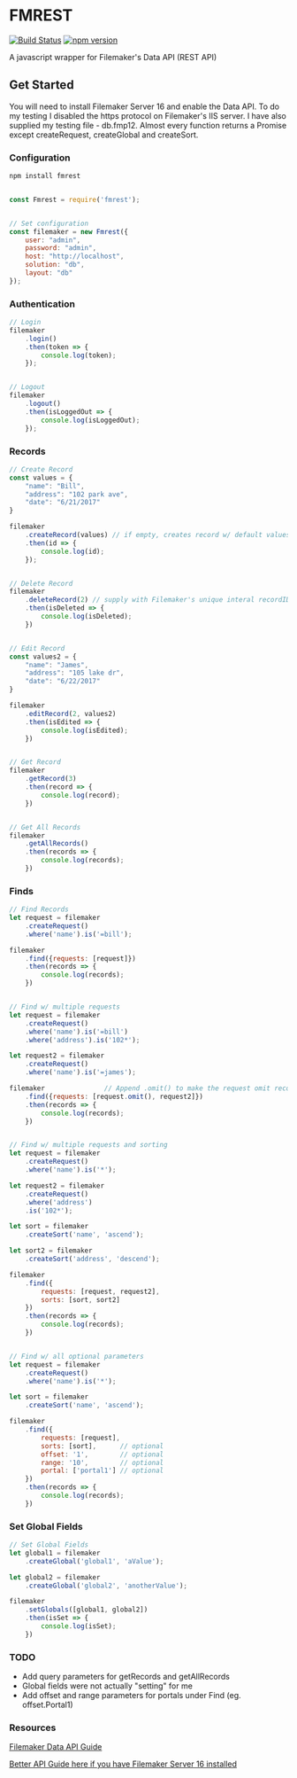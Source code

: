 # FMREST
[![Build Status](https://travis-ci.org/thomann061/fmrest.svg?branch=master)](https://travis-ci.org/thomann061/fmrest)
[![npm version](https://badge.fury.io/js/fmrest.svg)](https://badge.fury.io/js/fmrest)

A javascript wrapper for Filemaker's Data API (REST API)

## Get Started

You will need to install Filemaker Server 16 and enable the Data API.  To do my testing I disabled the https protocol on Filemaker's IIS server.  I have also supplied my testing file - db.fmp12.  Almost every function returns a Promise except createRequest, createGlobal and createSort.

### Configuration

```javascript
npm install fmrest


const Fmrest = require('fmrest');


// Set configuration
const filemaker = new Fmrest({
    user: "admin",
    password: "admin",
    host: "http://localhost",
    solution: "db",
    layout: "db"
});
```

### Authentication

```javascript
// Login
filemaker
    .login()
    .then(token => {
        console.log(token);
    });


// Logout
filemaker
    .logout()
    .then(isLoggedOut => {
        console.log(isLoggedOut);
    });
```

### Records

```javascript
// Create Record
const values = {
    "name": "Bill",
    "address": "102 park ave",
    "date": "6/21/2017"
}

filemaker
    .createRecord(values) // if empty, creates record w/ default values
    .then(id => {
        console.log(id);
    });


// Delete Record
filemaker
    .deleteRecord(2) // supply with Filemaker's unique interal recordID
    .then(isDeleted => {
        console.log(isDeleted);
    })


// Edit Record
const values2 = {
    "name": "James",
    "address": "105 lake dr",
    "date": "6/22/2017"
}

filemaker
    .editRecord(2, values2)
    .then(isEdited => {
        console.log(isEdited);
    })


// Get Record
filemaker
    .getRecord(3)
    .then(record => {
        console.log(record);
    })


// Get All Records
filemaker
    .getAllRecords()
    .then(records => {
        console.log(records);
    })
```

### Finds

```javascript
// Find Records
let request = filemaker
    .createRequest()
    .where('name').is('=bill');

filemaker
    .find({requests: [request]})
    .then(records => {
        console.log(records);
    })


// Find w/ multiple requests
let request = filemaker
    .createRequest()
    .where('name').is('=bill')
    .where('address').is('102*');

let request2 = filemaker
    .createRequest()
    .where('name').is('=james');

filemaker               // Append .omit() to make the request omit records
    .find({requests: [request.omit(), request2]})
    .then(records => {
        console.log(records);
    })


// Find w/ multiple requests and sorting
let request = filemaker
    .createRequest()
    .where('name').is('*');

let request2 = filemaker
    .createRequest()
    .where('address')
    .is('102*');

let sort = filemaker
    .createSort('name', 'ascend');

let sort2 = filemaker
    .createSort('address', 'descend');

filemaker
    .find({
        requests: [request, request2],
        sorts: [sort, sort2]
    })
    .then(records => {
        console.log(records);
    })


// Find w/ all optional parameters
let request = filemaker
    .createRequest()
    .where('name').is('*');

let sort = filemaker
    .createSort('name', 'ascend');

filemaker
    .find({
        requests: [request],
        sorts: [sort],      // optional
        offset: '1',        // optional
        range: '10',        // optional
        portal: ['portal1'] // optional
    })
    .then(records => {
        console.log(records);
    })
```

### Set Global Fields

```javascript
// Set Global Fields
let global1 = filemaker
    .createGlobal('global1', 'aValue');

let global2 = filemaker
    .createGlobal('global2', 'anotherValue');

filemaker
    .setGlobals([global1, global2])
    .then(isSet => {
        console.log(isSet);
    })
```

### TODO

- Add query parameters for getRecords and getAllRecords
- Global fields were not actually "setting" for me
- Add offset and range parameters for portals under Find (eg. offset.Portal1)

### Resources

[Filemaker Data API Guide](https://fmhelp.filemaker.com/docs/16/en/restapi/)

[Better API Guide here if you have Filemaker Server 16 installed](http://localhost/fmi/rest/apidoc/)